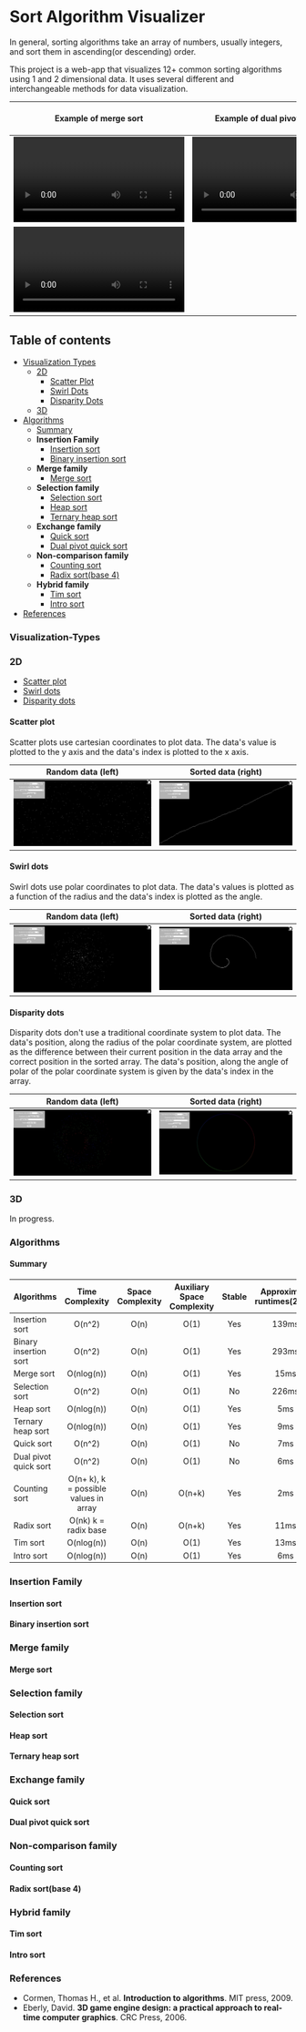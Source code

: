 # Sort Algorithm Visualizer

In general, sorting algorithms take an array of numbers, usually integers, and sort them in ascending(or descending) order.

This project is a web-app that visualizes 12+ common sorting algorithms using 1 and 2 dimensional data. It uses several different and interchangeable methods for data visualization.


| Example of merge sort | Example of dual pivot quick sort | Example of tim sort | Example of radix sort |
| :-------------------: | :------------------------------: | :-----------------: | :-------------------: |
| <video controls = "true"> <source src ="./examples/mergesort.mp4" type = "video/mp4"/></video>|<video controls = "true"> <source src ="./examples/dualquicksort.mp4" type = "video/mp4"/></video>|<video controls = "true"> <source src ="./examples/timsort.mp4" type = "video/mp4"/></video>|
<video controls = "true"> <source src ="./examples/radixsort.mp4" type = "video/mp4"/></video>|

## Table of contents

- [Visualization Types](#Visualization-Types)
  - [2D](#2D)
    - [Scatter Plot](#Scatter-plot)
    - [Swirl Dots](#Swirl-dots)
    - [Disparity Dots](#Disparity-dots)
  - [3D](#3D)
- [Algorithms](#Algorithms)
  - [Summary](#Summary)
  - **Insertion Family**
    - [Insertion sort](#Insertion-sort)
    - [Binary insertion sort](#Binary-insertion-sort)
  - **Merge family**
    - [Merge sort](#Merge-sort)
  - **Selection family**
    - [Selection sort](#Selection-sort)
    - [Heap sort](#Heap-sort)
    - [Ternary heap sort](#Ternary-heap-sort)
  - **Exchange family**
    - [Quick sort](#Quick-sort)
    - [Dual pivot quick sort](#Dual-pivot-quick-sort)
  - **Non-comparison family**
    - [Counting sort](#Counting-sort)
    - [Radix sort(base 4)](#Radix-sort)
  - **Hybrid family**
    - [Tim sort](#Tim-sort)
    - [Intro sort](#Intro-sort)
- [References](#References)

### Visualization-Types

### 2D
- [Scatter plot](#Scatter-plot)
- [Swirl dots](#Swirl-dots)
- [Disparity dots](#Disparity-dots)

#### Scatter plot

Scatter plots use cartesian coordinates to plot data. The data's value is plotted to the y axis and the data's index is plotted to the x axis.



Random data (left) | Sorted data (right) |
| :-------------:  | :-----------------: |
|<img src="./examples/scatterRandom.jpg">|<img src="./examples/scatterSorted.jpg">|

#### Swirl dots

Swirl dots use polar coordinates to plot data. The data's values is plotted as a function of the radius and the data's index is plotted as the angle.

Random data (left) | Sorted data (right) |
| :-------------:  | :-----------------: |
| <img src = "./examples/swirlRandom.jpg" >| <img src ="./examples/swirlSorted.jpg">                     |

#### Disparity dots

Disparity dots don't use a traditional coordinate system to plot data. The data's position, along the radius of the polar coordinate system, are plotted as the difference between their
current position in the data array and the correct position in the sorted array. The data's position, along the angle of polar of the polar coordinate system is given by the data's index in the array.


Random data (left) | Sorted data (right) |
| :-------------:  | :-----------------: |
| <img src = "./examples/disparityRandom.jpg"> | <img src="./examples/disparitySorted.jpg">|

### 3D

In progress.

### Algorithms

#### Summary

| Algorithms | Time Complexity | Space Complexity | Auxiliary Space Complexity |Stable | Approximate runtimes(2048)|
| ---------- | :-------------: | :--------------: | :------------------------: | :----: | :-----------------------: |
| Insertion sort | O(n^2)      | O(n)| O(1) | Yes | 139ms |
| Binary insertion sort | O(n^2) | O(n) | O(1) | Yes | 293ms |
| Merge sort | O(nlog(n)) | O(n) | O(1) | Yes | 15ms |
| Selection sort | O(n^2) | O(n) | O(1) | No | 226ms |
| Heap sort | O(nlog(n)) | O(n) | O(1) | Yes | 5ms |
| Ternary heap sort | O(nlog(n)) | O(n) | O(1) | Yes | 9ms |
| Quick sort | O(n^2) | O(n) | O(1) | No | 7ms |
| Dual pivot quick sort | O(n^2) | O(n) | O(1) | No | 6ms |
| Counting sort | O(n+ k), k = possible values in array | O(n) | O(n+k) | Yes | 2ms | 
| Radix sort | O(nk) k = radix base | O(n) | O(n+k) | Yes | 11ms |
| Tim sort | O(nlog(n)) | O(n) | O(1) | Yes | 13ms | 
| Intro sort | O(nlog(n)) | O(n) | O(1) | Yes | 6ms |

### Insertion Family

#### Insertion sort
#### Binary insertion sort

### Merge family

#### Merge sort

### Selection family

#### Selection sort

#### Heap sort

#### Ternary heap sort

### Exchange family

#### Quick sort

#### Dual pivot quick sort

### Non-comparison family

#### Counting sort

#### Radix sort(base 4)

### Hybrid family

#### Tim sort

#### Intro sort


### References

- Cormen, Thomas H., et al. **Introduction to algorithms**. MIT press, 2009.
- Eberly, David. **3D game engine design: a practical approach to real-time computer graphics**. CRC Press, 2006.


<!-- # Getting Started with Create React App

This project was bootstrapped with [Create React App](https://github.com/facebook/create-react-app).

## Available Scripts

In the project directory, you can run:

### `yarn start`

Runs the app in the development mode.\
Open [http://localhost:3000](http://localhost:3000) to view it in the browser.

The page will reload if you make edits.\
You will also see any lint errors in the console.

### `yarn test`

Launches the test runner in the interactive watch mode.\
See the section about [running tests](https://facebook.github.io/create-react-app/docs/running-tests) for more information.

### `yarn build`

Builds the app for production to the `build` folder.\
It correctly bundles React in production mode and optimizes the build for the best performance.

The build is minified and the filenames include the hashes.\
Your app is ready to be deployed!

See the section about [deployment](https://facebook.github.io/create-react-app/docs/deployment) for more information.

### `yarn eject`

**Note: this is a one-way operation. Once you `eject`, you can’t go back!**

If you aren’t satisfied with the build tool and configuration choices, you can `eject` at any time. This command will remove the single build dependency from your project.

Instead, it will copy all the configuration files and the transitive dependencies (webpack, Babel, ESLint, etc) right into your project so you have full control over them. All of the commands except `eject` will still work, but they will point to the copied scripts so you can tweak them. At this point you’re on your own.

You don’t have to ever use `eject`. The curated feature set is suitable for small and middle deployments, and you shouldn’t feel obligated to use this feature. However we understand that this tool wouldn’t be useful if you couldn’t customize it when you are ready for it.

## Learn More

You can learn more in the [Create React App documentation](https://facebook.github.io/create-react-app/docs/getting-started).

To learn React, check out the [React documentation](https://reactjs.org/).

### Code Splitting

This section has moved here: [https://facebook.github.io/create-react-app/docs/code-splitting](https://facebook.github.io/create-react-app/docs/code-splitting)

### Analyzing the Bundle Size

This section has moved here: [https://facebook.github.io/create-react-app/docs/analyzing-the-bundle-size](https://facebook.github.io/create-react-app/docs/analyzing-the-bundle-size)

### Making a Progressive Web App

This section has moved here: [https://facebook.github.io/create-react-app/docs/making-a-progressive-web-app](https://facebook.github.io/create-react-app/docs/making-a-progressive-web-app)

### Advanced Configuration

This section has moved here: [https://facebook.github.io/create-react-app/docs/advanced-configuration](https://facebook.github.io/create-react-app/docs/advanced-configuration)

### Deployment

This section has moved here: [https://facebook.github.io/create-react-app/docs/deployment](https://facebook.github.io/create-react-app/docs/deployment)

### `yarn build` fails to minify

This section has moved here: [https://facebook.github.io/create-react-app/docs/troubleshooting#npm-run-build-fails-to-minify](https://facebook.github.io/create-react-app/docs/troubleshooting#npm-run-build-fails-to-minify)

-->
